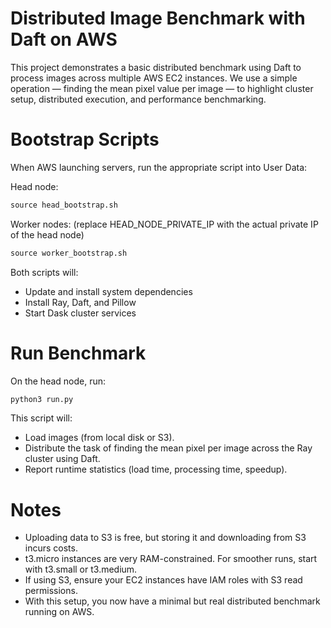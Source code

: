 # Distributed Image Benchmark with Daft on AWS

This project demonstrates a basic distributed benchmark using Daft to process images across multiple AWS EC2 instances.
We use a simple operation — finding the mean pixel value per image — to highlight cluster setup, distributed execution, and performance benchmarking.

# Bootstrap Scripts

When AWS launching servers, run the appropriate script into User Data:

Head node: 
```python
source head_bootstrap.sh
```

Worker nodes: (replace HEAD_NODE_PRIVATE_IP with the actual private IP of the head node)
```python
source worker_bootstrap.sh 
```

Both scripts will:
- Update and install system dependencies
- Install Ray, Daft, and Pillow
- Start Dask cluster services

# Run Benchmark

On the head node, run:
```python
python3 run.py
```

This script will:
- Load images (from local disk or S3).
- Distribute the task of finding the mean pixel per image across the Ray cluster using Daft.
- Report runtime statistics (load time, processing time, speedup).

# Notes
- Uploading data to S3 is free, but storing it and downloading from S3 incurs costs.
- t3.micro instances are very RAM-constrained. For smoother runs, start with t3.small or t3.medium.
- If using S3, ensure your EC2 instances have IAM roles with S3 read permissions.
- With this setup, you now have a minimal but real distributed benchmark running on AWS.
